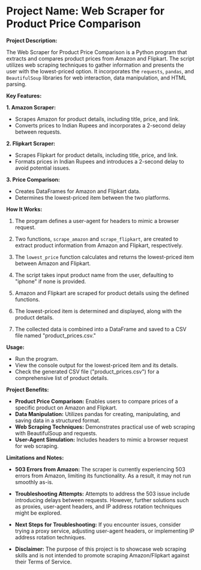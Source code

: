 # **Project Name: Web Scraper for Product Price Comparison**

**Project Description:**

The Web Scraper for Product Price Comparison is a Python program that extracts and compares product prices from Amazon and Flipkart. The script utilizes web scraping techniques to gather information and presents the user with the lowest-priced option. It incorporates the `requests`, `pandas`, and `BeautifulSoup` libraries for web interaction, data manipulation, and HTML parsing.

**Key Features:**

**1. Amazon Scraper:**
   - Scrapes Amazon for product details, including title, price, and link.
   - Converts prices to Indian Rupees and incorporates a 2-second delay between requests.

**2. Flipkart Scraper:**
   - Scrapes Flipkart for product details, including title, price, and link.
   - Formats prices in Indian Rupees and introduces a 2-second delay to avoid potential issues.

**3. Price Comparison:**
   - Creates DataFrames for Amazon and Flipkart data.
   - Determines the lowest-priced item between the two platforms.

**How It Works:**

1. The program defines a user-agent for headers to mimic a browser request.

2. Two functions, `scrape_amazon` and `scrape_flipkart`, are created to extract product information from Amazon and Flipkart, respectively.

3. The `lowest_price` function calculates and returns the lowest-priced item between Amazon and Flipkart.

4. The script takes input product name from the user, defaulting to "iphone" if none is provided.

5. Amazon and Flipkart are scraped for product details using the defined functions.

6. The lowest-priced item is determined and displayed, along with the product details.

7. The collected data is combined into a DataFrame and saved to a CSV file named "product_prices.csv."

**Usage:**

- Run the program.
- View the console output for the lowest-priced item and its details.
- Check the generated CSV file ("product_prices.csv") for a comprehensive list of product details.

**Project Benefits:**

- **Product Price Comparison:** Enables users to compare prices of a specific product on Amazon and Flipkart.
- **Data Manipulation:** Utilizes pandas for creating, manipulating, and saving data in a structured format.
- **Web Scraping Techniques:** Demonstrates practical use of web scraping with BeautifulSoup and requests.
- **User-Agent Simulation:** Includes headers to mimic a browser request for web scraping.

**Limitations and Notes:**

- **503 Errors from Amazon:** The scraper is currently experiencing 503 errors from Amazon, limiting its functionality. As a result, it may not run smoothly as-is.

- **Troubleshooting Attempts:** Attempts to address the 503 issue include introducing delays between requests. However, further solutions such as proxies, user-agent headers, and IP address rotation techniques might be explored.

- **Next Steps for Troubleshooting:** If you encounter issues, consider trying a proxy service, adjusting user-agent headers, or implementing IP address rotation techniques.

- **Disclaimer:** The purpose of this project is to showcase web scraping skills and is not intended to promote scraping Amazon/Flipkart against their Terms of Service.

